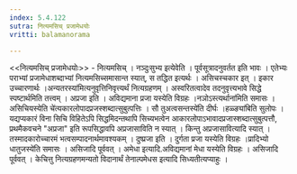 ```yaml
---
index: 5.4.122
sutra: नित्यमसिच् प्रजामेधयोः
vritti: balamanorama

---
```

<<नित्यमसिच् प्रजामेधयोः>> - नित्यमसिच् । नञ्दुःसुभ्य इत्येवेति । पूर्वसूत्रादनुवर्तत इति भावः । एतेभ्यः पराभ्यां प्रजामेधाशब्दाभ्यां नित्यमसिच्समासान्त स्यात्, स तद्धित इत्यर्थः । असिचस्चकार इत् । इकार उच्चारणार्थः ।अन्यतरस्या॑मित्यनुवृत्तिनिवृत्त्यर्थं नित्यग्रहणम् । अस्वरितत्वादेव तदनुवृत्त्यभावे सिद्धे स्पष्टार्थमिति तत्त्वम् । अप्रजा इति । अविद्यमाना प्रजा यस्येति विग्रहः ।नञोऽस्त्यर्थाना॑मिति समासः । असिचियस्येति चे॑त्यकारलोपादप्रजस्शब्दात्सुबुत्पत्तिः । सौ तुअत्वसन्तस्ये॑ति दीर्घः ।हळ्ङ्या॑बिति सुलोपः । यद्यप्यकारं विना सिचि विहितेऽपि सिद्धमिदन्तथापि सिच्यभत्वेन आकारलोपाऽभावादप्रजास्शब्दात्सुबुत्पत्तौ, प्रथमैकवचने "अप्रजा" इति रूपसिद्धावपि अप्रजासाविति न स्यात् । किन्तु अप्रजासावित्यादि स्यात् । तस्मादकारोच्चारमं भत्वसम्पादनार्थमावश्यकम् । दुष्प्रजा इति । दुर्गता प्रजा यस्येति विग्रहः ।प्रादिभ्यो धातुजस्ये॑ति समासः । असिजादि पूर्ववत् । अमेधा इत्यादि.अविद्यमानां मेधा यस्येति विग्रहः । असिजादि पूर्ववत् । केचित्तु नित्यग्रहणमन्यतो विदानार्थं तेनाल्पमेधस इत्यादि सिध्यतीत्यप्याहुः । 